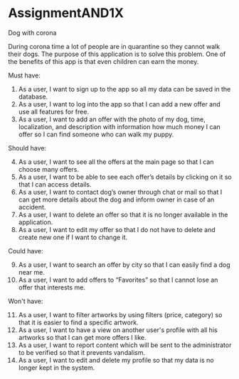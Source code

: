 # AssignmentAND1X

Dog with corona



During corona time a lot of people are in quarantine so they cannot walk their dogs. The purpose of this application is to solve this problem. One of the benefits of this app is that even children can earn the money.



Must have:



1.	As a user, I want to sign up to the app so all my data can be saved in the database.
2.	As a user, I want to log into the app so that I can add a new offer and use all features for free.
3.	As a user, I want to add an offer with the photo of my dog, time, localization, and description with information how much money I can offer so I can find someone who can walk my puppy.



Should have:



4.	As a user, I want to see all the offers at the main page so that I can choose many offers. 
5.	As a user, I want to be able to see each offer’s details by clicking on it so that I can access details.
6.	As a user, I want to contact dog’s owner through chat or mail so that I can get more details about the dog and inform owner in case of an accident.
7.	As a user, I want to delete an offer so that it is no longer available in the application.
8.	As a user, I want to edit my offer so that I do not have to delete and create new one if I want to change it.



Could have:



9.	As a user, I want to search an offer by city so that I can easily find a dog near me.
10.	As a user, I want to add offers to “Favorites” so that I cannot lose an offer that interests me.



Won't have:


11.	As a user, I want to filter artworks by using filters (price, category) so that it is easier to find a specific artwork.
12.	As a user, I want to have a view on another user's profile with all his artworks so that I can get more offers I like.
13.	As a user, I want to report content which will be sent to the administrator to be verified so that it prevents vandalism.
14.	As a user, I want to edit and delete my profile so that my data is no longer kept in the system.

